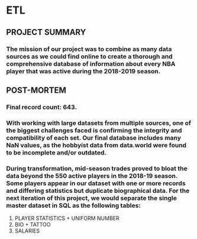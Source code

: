 # ETL

## PROJECT SUMMARY

### The mission of our project was to combine as many data sources as we could find online to create a thorough and comprehensive database of information about every NBA player that was active during the 2018-2019 season.

## POST-MORTEM

### Final record count: 643.

### With working with large datasets from multiple sources, one of the biggest challenges faced is confirming the integrity and compatibility of each set. Our final database includes many NaN values, as the hobbyist data from data.world were found to be incomplete and/or outdated.

### During transformation, mid-season trades proved to bloat the data beyond the 550 active players in the 2018-19 season. Some players appear in our dataset with one or more records and differing statistics but duplicate biographical data. For the next iteration of this project, we would separate the single master dataset in SQL as the following tables:

1) PLAYER STATISTICS + UNIFORM NUMBER
1) BIO + TATTOO
1) SALARIES
